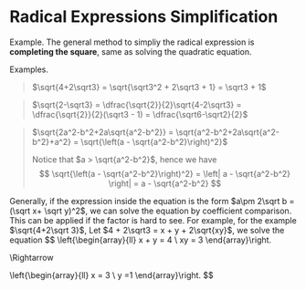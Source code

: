 # Radical Expressions Simplification

Example. The general method to simpliy the radical expression is **completing the square**, same as solving the quadratic equation.

Examples.

> $\sqrt{4+2\sqrt3} = \sqrt{\sqrt3^2 + 2\sqrt3 + 1} = \sqrt3 + 1$

> $\sqrt{2-\sqrt3} = \dfrac{\sqrt{2}}{2}\sqrt{4-2\sqrt3} = \dfrac{\sqrt{2}}{2}(\sqrt3 - 1) = \dfrac{\sqrt6-\sqrt2}{2}$

> $\sqrt{2a^2-b^2+2a\sqrt{a^2-b^2}} = \sqrt{a^2-b^2+2a\sqrt{a^2-b^2}+a^2} = \sqrt{\left(a - \sqrt{a^2-b^2}\right)^2}$
>
> Notice that $a > \sqrt{a^2-b^2}$, hence we have
> $$
> \sqrt{\left(a - \sqrt{a^2-b^2}\right)^2}
> = \left| a - \sqrt{a^2-b^2} \right|
> = a - \sqrt{a^2-b^2}
> $$

Generally, if the expression inside the equation is the form $a\pm 2\sqrt b = (\sqrt x+ \sqrt y)^2$, we can solve the equation by coefficient comparison. This can be applied if the factor is hard to see. For example, for the example $\sqrt{4+2\sqrt 3}$, Let $4 + 2\sqrt3 = x + y + 2\sqrt{xy}$, we solve the equation
$$
\left\{\begin{array}{ll}
x + y = 4 \\
xy = 3
\end{array}\right.

\Rightarrow

\left\{\begin{array}{ll}
x = 3 \\
y =1
\end{array}\right.
$$




